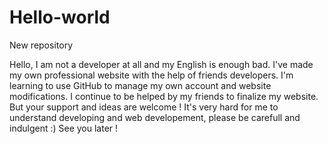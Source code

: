 # Hello-world
New repository

Hello,
I am not a developer at all and my English is enough bad. I've made my own professional website with the help of friends developers. I'm learning to use GitHub to manage my own account and website modifications. 
I continue to be helped by my friends to finalize my website. But your support and ideas are welcome !
It's very hard for me to understand developing and web developement, please be carefull and indulgent :)
See you later !
